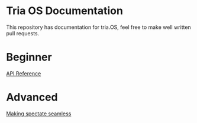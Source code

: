 # Tria OS Documentation
This repository has documentation for tria.OS, feel free to make well written pull requests.

# Beginner
[API Reference](MapLib.md)

# Advanced
[Making spectate seamless](SeamlessSpectate.md)
